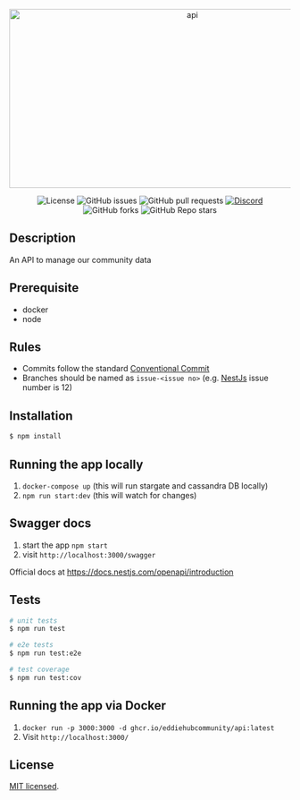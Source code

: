 <p align="center">
  <img src="https://socialify.git.ci/EddieHubCommunity/api/image?description=1&font=KoHo&logo=https%3A%2F%2Favatars.githubusercontent.com%2Fu%2F66388388%3Fs%3D200%26v%3D4&owner=1&pattern=Signal&theme=Light" alt="api" width="640" height="320" />
</p>

[circleci-image]: https://img.shields.io/circleci/build/github/nestjs/nest/master?token=abc123def456
[circleci-url]: https://circleci.com/gh/nestjs/nest

<p align="center">
<img src="https://img.shields.io/badge/License-MIT-brightgreen" alt="License" />
<img alt="GitHub issues" src="https://img.shields.io/github/issues/EddieHubCommunity/api">
<img alt="GitHub pull requests" src="https://img.shields.io/github/issues-pr/EddieHubCommunity/api">
<a href="https://discord.gg/jZQs6Wu" target="_blank"><img src="https://img.shields.io/badge/discord-online-brightgreen.svg" alt="Discord"/></a>
<img alt="GitHub forks" src="https://img.shields.io/github/forks/EddieHubCommunity/api?style=social">
<img alt="GitHub Repo stars" src="https://img.shields.io/github/stars/EddieHubCommunity/api?style=social">
</p>

## Description

An API to manage our community data

## Prerequisite

- docker
- node

## Rules

- Commits follow the standard [Conventional Commit](https://www.conventionalcommits.org/en/v1.0.0/)
- Branches should be named as `issue-<issue no>` (e.g. [NestJs](https://github.com/EddieHubCommunity/api/issues/12) issue number is 12)

## Installation

```bash
$ npm install
```

## Running the app locally

1. `docker-compose up` (this will run stargate and cassandra DB locally)
2. `npm run start:dev` (this will watch for changes)

## Swagger docs

1. start the app `npm start`
2. visit `http://localhost:3000/swagger`

Official docs at https://docs.nestjs.com/openapi/introduction

## Tests

```bash
# unit tests
$ npm run test

# e2e tests
$ npm run test:e2e

# test coverage
$ npm run test:cov
```

## Running the app via Docker

1. `docker run -p 3000:3000 -d ghcr.io/eddiehubcommunity/api:latest`
2. Visit `http://localhost:3000/`

## License

[MIT licensed](LICENSE).
